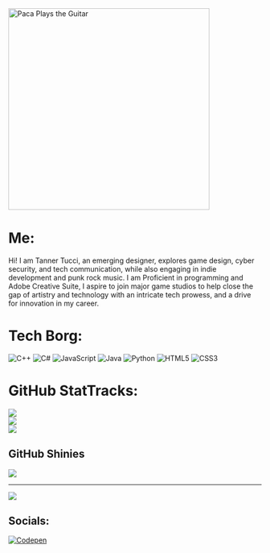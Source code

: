 <img src="PacaAnim.gif" alt="Paca Plays the Guitar"  width="400" />

#
# Me:
Hi! I am Tanner Tucci, an emerging designer, explores game design, cyber security, and tech communication, while also engaging in indie development and punk rock music. I am Proficient in programming and Adobe Creative Suite, I aspire to join major game studios to help close the gap of artistry and technology with an intricate tech prowess, and a drive for innovation in my career.


# Tech Borg:
![C++](https://img.shields.io/badge/c++-%2300599C.svg?style=for-the-badge&logo=c%2B%2B&logoColor=white) ![C#](https://img.shields.io/badge/c%23-%23239120.svg?style=for-the-badge&logo=csharp&logoColor=white) ![JavaScript](https://img.shields.io/badge/javascript-%23323330.svg?style=for-the-badge&logo=javascript&logoColor=%23F7DF1E) ![Java](https://img.shields.io/badge/java-%23ED8B00.svg?style=for-the-badge&logo=openjdk&logoColor=white) ![Python](https://img.shields.io/badge/python-3670A0?style=for-the-badge&logo=python&logoColor=ffdd54) ![HTML5](https://img.shields.io/badge/html5-%23E34F26.svg?style=for-the-badge&logo=html5&logoColor=white) ![CSS3](https://img.shields.io/badge/css3-%231572B6.svg?style=for-the-badge&logo=css3&logoColor=white)
# GitHub StatTracks:
![](https://github-readme-stats.vercel.app/api?username=tucci-net&theme=gotham&hide_border=false&include_all_commits=true&count_private=true)<br/>
![](https://github-readme-streak-stats.herokuapp.com/?user=tucci-net&theme=gotham&hide_border=false)<br/>
![](https://github-readme-stats.vercel.app/api/top-langs/?username=tucci-net&theme=gotham&hide_border=false&include_all_commits=true&count_private=true&layout=compact)

## GitHub Shinies
![](https://github-profile-trophy.vercel.app/?username=tucci-net&theme=radical&no-frame=false&no-bg=true&margin-w=4)

---
[![](https://visitcount.itsvg.in/api?id=tucci-net&icon=8&color=1)](https://visitcount.itsvg.in)

## Socials:
[![Codepen](https://img.shields.io/badge/Codepen-000000?style=for-the-badge&logo=codepen&logoColor=white)](https://codepen.io/@Tucci-net) 

<!-- Proudly created with GPRM ( https://gprm.itsvg.in ) -->
